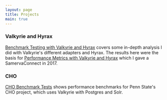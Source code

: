 ```yaml
---
layout: page
title: Projects
main: true
---
```


### Valkyrie and Hyrax

[Benchmark Testing with Valkyrie and Hyrax](/fedora-tests) covers some in-depth analysis I did
with Valkyrie's different adapters and Hyrax. The results here were the basis for
[Performance Metrics with Valkyrie and Hyrax](/presentations/fedora-tests) which I gave a SamervaConnect
in 2017.

### CHO

[CHO Benchmark Tests](/cho-benchmarks) shows performance benchmarks for Penn State's CHO project, which
uses Valkyrie with Postgres and Solr.
